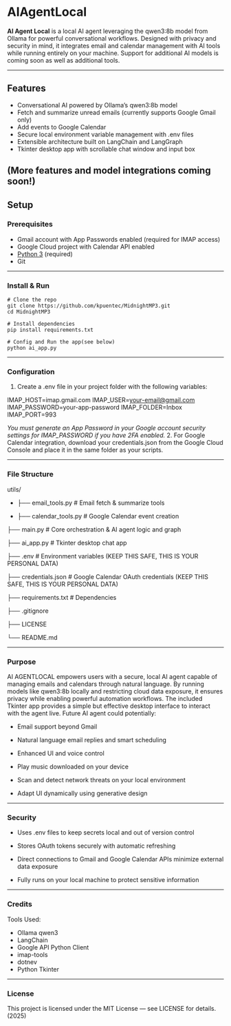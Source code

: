 # AIAgentLocal

**AI Agent Local** is a local AI agent leveraging the qwen3:8b model from Ollama for powerful conversational workflows. Designed with privacy and security in mind, it integrates email and calendar management with AI tools while running entirely on your machine. Support for additional AI models is coming soon as well as additional tools.

---

## Features

- Conversational AI powered by Ollama’s qwen3:8b model
- Fetch and summarize unread emails (currently supports Google Gmail only)
- Add events to Google Calendar
- Secure local environment variable management with .env files
- Extensible architecture built on LangChain and LangGraph
- Tkinter desktop app with scrollable chat window and input box
  
(More features and model integrations coming soon!)
---

## Setup

### Prerequisites

- Gmail account with App Passwords enabled (required for IMAP access)
- Google Cloud project with Calendar API enabled
- [Python 3](https://www.python.org/) (required)
- Git

---

### Install & Run


    # Clone the repo
    git clone https://github.com/kpuentec/MidnightMP3.git
    cd MidnightMP3

    # Install dependencies
    pip install requirements.txt

    # Config and Run the app(see below)
    python ai_app.py

---
### Configuration

1. Create a .env file in your project folder with the following variables:
   
IMAP_HOST=imap.gmail.com
IMAP_USER=your-email@gmail.com
IMAP_PASSWORD=your-app-password
IMAP_FOLDER=Inbox
IMAP_PORT=993

*You must generate an App Password in your Google account security settings for IMAP_PASSWORD if you have 2FA enabled.*
2.  For Google Calendar integration, download your credentials.json from the Google Cloud Console and place it in the same folder as your scripts.
 
---
### File Structure

utils/

 -  ├── email_tools.py          # Email fetch & summarize tools

 - ├── calendar_tools.py       # Google Calendar event creation

├── main.py                 # Core orchestration & AI agent logic and graph

├── ai_app.py               # Tkinter desktop chat app

├── .env                    # Environment variables (KEEP THIS SAFE, THIS IS YOUR PERSONAL DATA)

├── credentials.json        # Google Calendar OAuth credentials (KEEP THIS SAFE, THIS IS YOUR PERSONAL DATA)

├── requirements.txt        # Dependencies

├── .gitignore     

├── LICENSE

└── README.md

---
### Purpose

AI AGENTLOCAL empowers users with a secure, local AI agent capable of managing emails and calendars through natural language. By running models like qwen3:8b locally and restricting cloud data exposure, it ensures privacy while enabling powerful automation workflows. The included Tkinter app provides a simple but effective desktop interface to interact with the agent live.
Future AI agent could potentially:

*  Email support beyond Gmail

*  Natural language email replies and smart scheduling 

*  Enhanced UI and voice control

*  Play music downloaded on your device

*  Scan and detect network threats on your local environment

*  Adapt UI dynamically using generative design

---
### Security

* Uses .env files to keep secrets local and out of version control

* Stores OAuth tokens securely with automatic refreshing

* Direct connections to Gmail and Google Calendar APIs minimize external data exposure

* Fully runs on your local machine to protect sensitive information


---
### Credits

Tools Used:

* Ollama qwen3
* LangChain
* Google API Python Client
* imap-tools
* dotnev
* Python Tkinter

---
### License

This project is licensed under the MIT License — see LICENSE for details. (2025)
